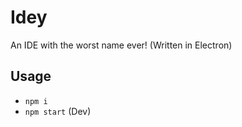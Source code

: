 # Idey
An IDE with the worst name ever! (Written in Electron)

## Usage
- `npm i`
- `npm start` (Dev)